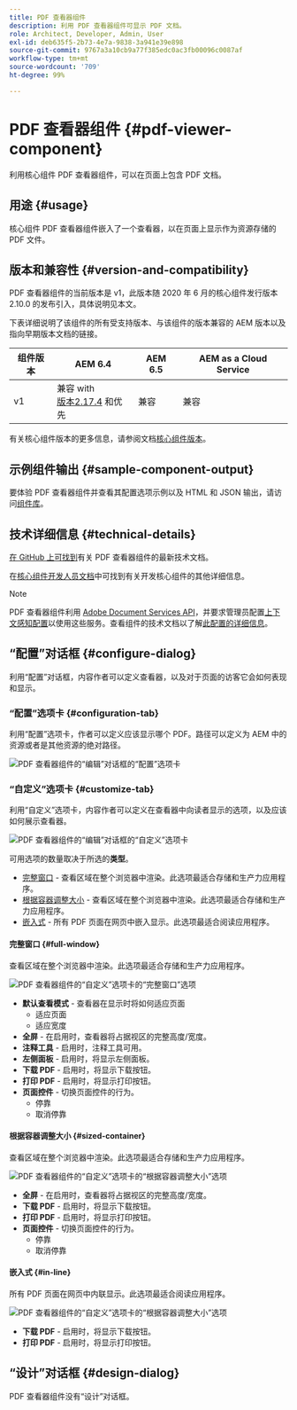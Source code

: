 ```yaml
---
title: PDF 查看器组件
description: 利用 PDF 查看器组件可显示 PDF 文档。
role: Architect, Developer, Admin, User
exl-id: deb635f5-2b73-4e7a-9838-3a941e39e898
source-git-commit: 9767a3a10cb9a77f385edc0ac3fb00096c0087af
workflow-type: tm+mt
source-wordcount: '709'
ht-degree: 99%

---
```


# PDF 查看器组件 {#pdf-viewer-component}

利用核心组件 PDF 查看器组件，可以在页面上包含 PDF 文档。

## 用途 {#usage}

核心组件 PDF 查看器组件嵌入了一个查看器，以在页面上显示作为资源存储的 PDF 文件。

## 版本和兼容性 {#version-and-compatibility}

PDF 查看器组件的当前版本是 v1，此版本随 2020 年 6 月的核心组件发行版本 2.10.0 的发布引入，具体说明见本文。

下表详细说明了该组件的所有受支持版本、与该组件的版本兼容的 AEM 版本以及指向早期版本文档的链接。

| 组件版本 | AEM 6.4 | AEM 6.5 | AEM as a Cloud Service |
|--- |--- |---|---|
| v1 | 兼容 with<br>[版本2.17.4](/help/versions.md) 和优先 | 兼容 | 兼容 |

有关核心组件版本的更多信息，请参阅文档[核心组件版本](/help/versions.md)。

## 示例组件输出 {#sample-component-output}

要体验 PDF 查看器组件并查看其配置选项示例以及 HTML 和 JSON 输出，请访问[组件库](https://adobe.com/go/aem_cmp_library_pdfviewer_cn)。

## 技术详细信息 {#technical-details}

[在 GitHub 上可找到](https://adobe.com/go/aem_cmp_tech_pdfviewer_v1_cn)有关 PDF 查看器组件的最新技术文档。

在[核心组件开发人员文档](/help/developing/overview.md)中可找到有关开发核心组件的其他详细信息。

>[!NOTE]
>
>PDF 查看器组件利用 [Adobe Document Services API](https://www.adobe.io/apis/documentcloud/dcsdk.html)，并要求管理员配置[上下文感知配置](/help/developing/context-aware-configs.md)以使用这些服务。查看组件的技术文档以了解[此配置的详细信息](https://github.com/adobe/aem-core-wcm-components/tree/master/content/src/content/jcr_root/apps/core/wcm/components/pdfviewer/v1/pdfviewer#context-aware-config)。

## “配置”对话框 {#configure-dialog}

利用“配置”对话框，内容作者可以定义查看器，以及对于页面的访客它会如何表现和显示。

### “配置”选项卡 {#configuration-tab}

利用“配置”选项卡，作者可以定义应该显示哪个 PDF。路径可以定义为 AEM 中的资源或者是其他资源的绝对路径。

![PDF 查看器组件的“编辑”对话框的“配置”选项卡](/help/assets/pdf-viewer-edit-configuration.png)

### “自定义”选项卡 {#customize-tab}

利用“自定义”选项卡，内容作者可以定义在查看器中向读者显示的选项，以及应该如何展示查看器。

![PDF 查看器组件的“编辑”对话框的“自定义”选项卡](/help/assets/pdf-viewer-edit-customize.png)

可用选项的数量取决于所选的&#x200B;**类型**。

* [完整窗口](#full-window) - 查看区域在整个浏览器中渲染。此选项最适合存储和生产力应用程序。
* [根据容器调整大小](#sized-container) - 查看区域在整个浏览器中渲染。此选项最适合存储和生产力应用程序。
* [嵌入式](#in-line) - 所有 PDF 页面在网页中嵌入显示。此选项最适合阅读应用程序。

#### 完整窗口 {#full-window}

查看区域在整个浏览器中渲染。此选项最适合存储和生产力应用程序。

![PDF 查看器组件的“自定义”选项卡的“完整窗口”选项](/help/assets/pdf-viewer-edit-customize-full.png)

* **默认查看模式** - 查看器在显示时将如何适应页面
   * 适应页面
   * 适应宽度
* **全屏** - 在启用时，查看器将占据视区的完整高度/宽度。
* **注释工具** - 启用时，注释工具可用。
* **左侧面板** - 启用时，将显示左侧面板。
* **下载 PDF** - 启用时，将显示下载按钮。
* **打印 PDF** - 启用时，将显示打印按钮。
* **页面控件** - 切换页面控件的行为。
   * 停靠
   * 取消停靠

#### 根据容器调整大小 {#sized-container}

查看区域在整个浏览器中渲染。此选项最适合存储和生产力应用程序。

![PDF 查看器组件的“自定义”选项卡的“根据容器调整大小”选项](/help/assets/pdf-viewer-edit-customize-sized-container.png)

* **全屏** - 在启用时，查看器将占据视区的完整高度/宽度。
* **下载 PDF** - 启用时，将显示下载按钮。
* **打印 PDF** - 启用时，将显示打印按钮。
* **页面控件** - 切换页面控件的行为。
   * 停靠
   * 取消停靠

#### 嵌入式 {#in-line}

所有 PDF 页面在网页中内联显示。此选项最适合阅读应用程序。

![PDF 查看器组件的“自定义”选项卡的“根据容器调整大小”选项](/help/assets/pdf-viewer-edit-customize-inline.png)

* **下载 PDF** - 启用时，将显示下载按钮。
* **打印 PDF** - 启用时，将显示打印按钮。

## “设计”对话框 {#design-dialog}

PDF 查看器组件没有“设计”对话框。

